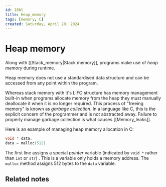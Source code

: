 ```yaml
---
id: 18bl
title: Heap_memory
tags: [memory, C]
created: Saturday, April 20, 2024
---
```


# Heap memory

Along with [[Stack_memory|Stack memory]], programs make use of _heap memory_
during runtime.

Heap memory does not use a standardised data structure and can be accessed from
any point within the program.

Whereas stack memory with it's LIFO structure has memory management built-in
when programs allocate memory from the heap they must manually deallocate it
when it is no longer required. This process of "freeing memory" is known as
_garbage collection_. In a language like C, this is the explicit concern of the
programmer and is not abstracted away. Failure to properly manage garbage
collection is what causes [[Memory_leaks]].

Here is an example of managing heap memory allocation in C:

```c
void * data;
data = malloc(512)
```

The first line assigns a special _pointer_ variable (indicated by `void *`
rather than `int` or `str`) . This is a variable only holds a memory address.
The `malloc` method assigns 512 bytes to the `data` variable.

## Related notes
